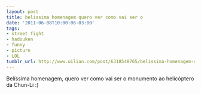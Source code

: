 ```yaml
---
layout: post
title: belissima homenagem quero ver como vai ser o
date: '2011-06-08T10:00:06-03:00'
tags:
- street fight
- hadouken
- funny
- picture
- LOL
tumblr_url: http://www.uilian.com/post/6318548765/belissima-homenagem-quero-ver-como-vai-ser-o
---
```

Belíssima homenagem, quero ver como vai ser o monumento ao helicóptero da Chun-Li :)
